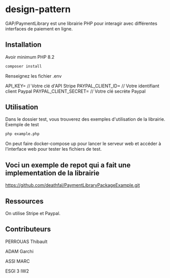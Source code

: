 # design-pattern

GAP/PaymentLibrary est une librairie PHP pour interagir avec différentes interfaces de paiement en ligne.

## Installation

Avoir minimum PHP 8.2

```bash
composer install
```

Renseignez les fichier .env

API_KEY= // Votre clé d'API Stripe
PAYPAL_CLIENT_ID= // Votre identifiant client Paypal
PAYPAL_CLIENT_SECRET= // Votre clé secrète Paypal

## Utilisation

Dans le dossier test, vous trouverez des exemples d'utilisation de la librairie.
Exemple de test

```bash
php example.php
```

On peut faire docker-compose up pour lancer le serveur web et accéder à l'interface web pour tester les fichiers de test.

## Voci un exemple de repot qui a fait une implementation de la librairie

https://github.com/deathfal/PaymentLibraryPackageExample.git

## Ressources

On utilise Stripe et Paypal.

## Contributeurs

PERROUAS Thibault

ADAM Garchi

ASSI MARC

ESGI 3 IW2
